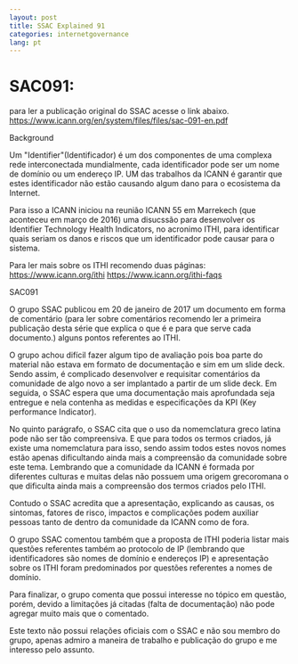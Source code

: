 ```yaml
---
layout: post
title: SSAC Explained 91
categories: internetgovernance 
lang: pt
---
```


# SAC091:

para ler a publicação original do SSAC acesse o link abaixo.
https://www.icann.org/en/system/files/files/sac-091-en.pdf


Background

Um "Identifier"(Identificador) é um dos componentes de uma complexa rede interconectada mundialmente, cada identificador pode ser um nome de domínio ou um endereço IP. UM das trabalhos da ICANN é garantir que estes identificador não estão causando algum dano para o ecosistema da Internet.

Para isso a ICANN iniciou na reunião ICANN 55 em Marrekech (que aconteceu em março de 2016) uma disucssão para desenvolver os Identifier Technology Health Indicators, no acronimo ITHI, para identificar quais seriam os danos e riscos que um identificador pode causar para o sistema. 

Para ler mais sobre os ITHI recomendo duas páginas:
https://www.icann.org/ithi
https://www.icann.org/ithi-faqs

SAC091

O grupo SSAC publicou em 20 de janeiro de 2017 um documento em forma de comentário (para ler sobre comentários recomendo ler a primeira publicação desta série que explica o que é e para que serve cada documento.) alguns pontos referentes ao ITHI.

O grupo achou difícil fazer algum tipo de avaliação pois boa parte do material não estava em formato de documentação e sim em um slide deck. Sendo assim, é complicado desenvolver e requisitar comentários da comunidade de algo novo a ser implantado a partir de um slide deck. Em seguida, o SSAC espera que uma  documentação mais aprofundada seja entregue e nela contenha as medidas e especificações da KPI (Key performance Indicator).

No quinto parágrafo, o SSAC cita que o uso da nomemclatura greco latina pode não ser tão compreensiva. E que para todos os termos criados, já existe uma nomemclatura para isso, sendo assim todos estes novos nomes estão apenas dificultando ainda mais a compreensão da comunidade sobre este tema. Lembrando que a comunidade da ICANN é formada por diferentes culturas e muitas delas não possuem uma origem grecoromana o que dificulta ainda mais a compreensão dos termos criados pelo ITHI.

Contudo o SSAC acredita que a apresentação, explicando as causas, os sintomas, fatores de risco, impactos e complicações podem auxiliar pessoas tanto de dentro da comunidade da ICANN como de fora.

O grupo SSAC comentou também que a proposta de ITHI poderia listar mais questões referentes também ao protocolo de IP (lembrando que identificadores são nomes de domínio e endereços IP) e apresentação sobre os ITHI foram predominados por questões referentes a nomes de domínio.

Para finalizar, o grupo comenta que possui interesse no tópico em questão, porém, devido a limitações já citadas (falta de documentação) não pode agregar muito mais que o comentado.

Este texto não possui relações oficiais com o SSAC e não sou membro do grupo, apenas admiro a maneira de trabalho e publicação do grupo e me interesso pelo assunto.
